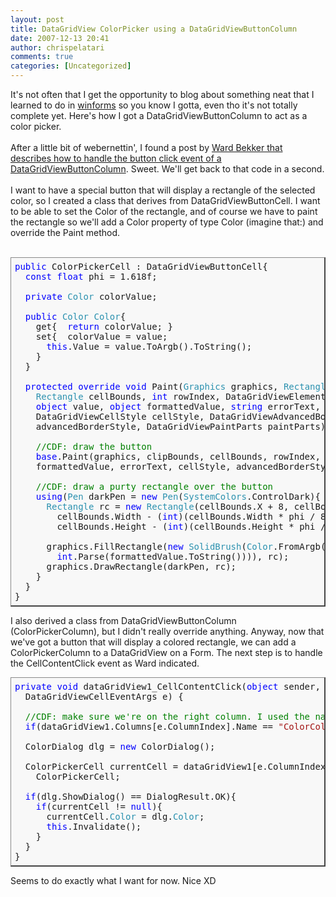 ```yaml
---
layout: post
title: DataGridView ColorPicker using a DataGridViewButtonColumn
date: 2007-12-13 20:41
author: chrispelatari
comments: true
categories: [Uncategorized]
---
```

It's not often that I get the opportunity to blog about something neat that I learned to do in <a href="http://windowsclient.net/">winforms</a> so you know I gotta, even tho it's not totally complete yet. Here's how I got a DataGridViewButtonColumn to act as a color picker.<br />
<br />
After a little bit of webernettin', I found a post by <a href="http://dotnetjunkies.com/WebLog/wardb/archive/2006/10/12/150262.aspx">Ward Bekker that describes how to handle the button click event of a DataGridViewButtonColumn</a>. Sweet. We'll get back to that code in a second.<br />
<br />
I want to have a special button that will display a rectangle of the selected color, so I created a class that derives from DataGridViewButtonCell. I want to be able to set the Color of the rectangle, and of course we have to paint the rectangle so we'll add a Color property of type Color (imagine that:) and override the Paint method.<br />
<br />
<pre style="border-style:solid;border-color:rgb(136,136,136) rgb(68,68,68) rgb(68,68,68) rgb(136,136,136);border-width:1px 2px 2px 1px;padding:6px;background-color:rgb(248,248,248);"><span style="color:rgb(0,0,255);">public</span> ColorPickerCell : DataGridViewButtonCell{<br />  <span style="color:rgb(0,0,255);">const</span> <span style="color:rgb(0,0,255);">float</span> phi = 1.618f;<br /> <br />  <span style="color:rgb(0,0,255);">private</span> <span style="color:rgb(43,145,175);">Color</span> colorValue;<br /> <br />  <span style="color:rgb(0,0,255);">public</span> <span style="color:rgb(43,145,175);">Color</span> <span style="color:rgb(43,145,175);">Color</span>{<br />    get{  <span style="color:rgb(0,0,255);">return</span> colorValue; }<br />    set{  colorValue = value; <br />      <span style="color:rgb(0,0,255);">this</span>.Value = value.ToArgb().ToString();<br />    }<br />  }<br /> <br />  <span style="color:rgb(0,0,255);">protected</span> <span style="color:rgb(0,0,255);">override</span> <span style="color:rgb(0,0,255);">void</span> Paint(<span style="color:rgb(43,145,175);">Graphics</span> graphics, <span style="color:rgb(43,145,175);">Rectangle</span> clipBounds, <br />    <span style="color:rgb(43,145,175);">Rectangle</span> cellBounds, <span style="color:rgb(0,0,255);">int</span> rowIndex, DataGridViewElementStates cellState,<br />    <span style="color:rgb(0,0,255);">object</span> value, <span style="color:rgb(0,0,255);">object</span> formattedValue, <span style="color:rgb(0,0,255);">string</span> errorText, <br />    DataGridViewCellStyle cellStyle, DataGridViewAdvancedBorderStyle<br />    advancedBorderStyle, DataGridViewPaintParts paintParts){<br />  <br />    <span style="color:rgb(0,128,0);">//CDF: draw the button</span><br />    <span style="color:rgb(0,0,255);">base</span>.Paint(graphics, clipBounds, cellBounds, rowIndex, cellState, value,     <br />    formattedValue, errorText, cellStyle, advancedBorderStyle, paintParts);<br /> <br />    <span style="color:rgb(0,128,0);">//CDF: draw a purty rectangle over the button</span><br />    <span style="color:rgb(0,0,255);">using</span>(<span style="color:rgb(43,145,175);">Pen</span> darkPen = <span style="color:rgb(0,0,255);">new</span> <span style="color:rgb(43,145,175);">Pen</span>(<span style="color:rgb(43,145,175);">SystemColors</span>.ControlDark){<br />      <span style="color:rgb(43,145,175);">Rectangle</span> rc = <span style="color:rgb(0,0,255);">new</span> <span style="color:rgb(43,145,175);">Rectangle</span>(cellBounds.X + 8, cellBounds.Y + 3, <br />        cellBounds.Width - (<span style="color:rgb(0,0,255);">int</span>)(cellBounds.Width * phi / 8), <br />        cellBounds.Height - (<span style="color:rgb(0,0,255);">int</span>)(cellBounds.Height * phi / 4));<br /> <br />      graphics.FillRectangle(<span style="color:rgb(0,0,255);">new</span> <span style="color:rgb(43,145,175);">SolidBrush</span>(<span style="color:rgb(43,145,175);">Color</span>.FromArgb(<br />        <span style="color:rgb(0,0,255);">int</span>.Parse(formattedValue.ToString()))), rc);<br />      graphics.DrawRectangle(darkPen, rc);<br />    }<br />  }<br />}<br /></pre>
I also derived a class from DataGridViewButtonColumn (ColorPickerColumn), but I didn't really override anything. Anyway, now that we've got a button that will display a colored rectangle, we can add a ColorPickerColumn to a DataGridView on a Form. The next step is to handle the CellContentClick event as Ward indicated.<br />
<pre style="border-style:solid;border-color:rgb(136,136,136) rgb(68,68,68) rgb(68,68,68) rgb(136,136,136);border-width:1px 2px 2px 1px;padding:6px;background-color:rgb(248,248,248);"><span style="color:rgb(0,0,255);">private</span> <span style="color:rgb(0,0,255);">void</span> dataGridView1_CellContentClick(<span style="color:rgb(0,0,255);">object</span> sender, <br />  DataGridViewCellEventArgs e) {<br />  <br />  <span style="color:rgb(0,128,0);">//CDF: make sure we're on the right column. I used the name for this test.</span><br />  <span style="color:rgb(0,0,255);">if</span>(dataGridView1.Columns[e.ColumnIndex].Name == <span style="color:rgb(163,21,21);">"ColorColumn"</span>){<br /> <br />  ColorDialog dlg = <span style="color:rgb(0,0,255);">new</span> ColorDialog();<br /> <br />  ColorPickerCell currentCell = dataGridView1[e.ColumnIndex, e.RowIndex] <span style="color:rgb(0,0,255);">as</span><br />    ColorPickerCell;<br /> <br />  <span style="color:rgb(0,0,255);">if</span>(dlg.ShowDialog() == DialogResult.OK){<br />    <span style="color:rgb(0,0,255);">if</span>(currentCell != <span style="color:rgb(0,0,255);">null</span>){<br />      currentCell.<span style="color:rgb(43,145,175);">Color</span> = dlg.<span style="color:rgb(43,145,175);">Color</span>;<br />      <span style="color:rgb(0,0,255);">this</span>.Invalidate();<br />    }<br />  }<br />}<br /></pre>
Seems to do exactly what I want for now. Nice XD
